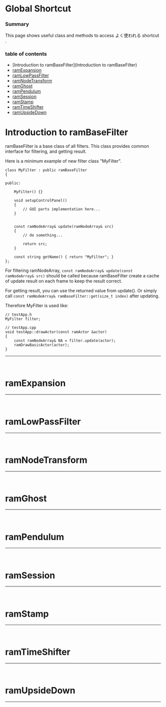 
# Global Shortcut


### Summary

This page shows useful class and methods to access よく使われる shortcut .  


### table of contents
- [Introduction to ramBaseFilter](Introduction to ramBaseFilter)
- [ramExpansion](ramExpansion)
- [ramLowPassFilter](ramLowPassFilter)
- [ramNodeTransform](ramNodeTransform)
- [ramGhost](ramGhost)
- [ramPendulum](ramPendulum)
- [ramSession](ramSession)
- [ramStamp](ramStamp)
- [ramTimeShifter](ramTimeShifter)
- [ramUpsideDown](ramUpsideDown)


# Introduction to ramBaseFilter

ramBaseFilter is a base class of all filters. This class provides common interface for filtering, and getting result.

Here is a minimum example of new filter class "MyFilter".

	class MyFilter : public ramBaseFilter
	{
		
	public:
		
		MyFilter() {}
		
		void setupControlPanel()
		{
			// GUI parts implementation here...
		}
		
		
		const ramNodeArray& update(ramNodeArray& src)
		{
			// do something...
			
			return src;
		}
		
		const string getName() { return "MyFilter"; }
	};

For filtering ramNodeArray, `const ramNodeArray& update(const ramNodeArray& src)` should be called because ramBaseFilter create a cache of update result on each frame to keep the result correct. 

For getting result, you can use the returned value from update(). Or simply call `const ramNodeArray& ramBaseFilter::get(size_t index)` after updating.


Therefore MyFilter is used like:

	// testApp.h
	MyFilter filter;
	
	// testApp.cpp 
	void testApp::drawActor(const ramActor &actor)
	{
		const ramNodeArray& NA = filter.update(actor);
		ramDrawBasicActor(actor);
	}



---

<br>


# ramExpansion

---

<br>

# ramLowPassFilter


---

<br>

# ramNodeTransform

---

<br>

# ramGhost

---

<br>

# ramPendulum

---

<br>

# ramSession

---

<br>

# ramStamp

---

<br>

# ramTimeShifter

---

<br>

# ramUpsideDown

---


